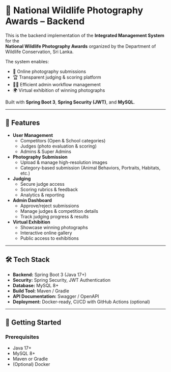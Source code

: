 # 🦉 National Wildlife Photography Awards – Backend

This is the backend implementation of the **Integrated Management System** for the  
**National Wildlife Photography Awards** organized by the Department of Wildlife Conservation, Sri Lanka.  

The system enables:
- 📸 Online photography submissions  
- 🏆 Transparent judging & scoring platform  
- 👨‍💼 Efficient admin workflow management  
- 🌍 Virtual exhibition of winning photographs  

Built with **Spring Boot 3**, **Spring Security (JWT)**, and **MySQL**.

---

## 📌 Features
- **User Management**
  - Competitors (Open & School categories)
  - Judges (photo evaluation & scoring)
  - Admins & Super Admins
- **Photography Submission**
  - Upload & manage high-resolution images
  - Category-based submission (Animal Behaviors, Portraits, Habitats, etc.)
- **Judging**
  - Secure judge access
  - Scoring rubrics & feedback
  - Analytics & reporting
- **Admin Dashboard**
  - Approve/reject submissions
  - Manage judges & competition details
  - Track judging progress & results
- **Virtual Exhibition**
  - Showcase winning photographs
  - Interactive online gallery
  - Public access to exhibitions

---

## 🛠️ Tech Stack
- **Backend:** Spring Boot 3 (Java 17+)
- **Security:** Spring Security, JWT Authentication
- **Database:** MySQL 8+
- **Build Tool:** Maven / Gradle
- **API Documentation:** Swagger / OpenAPI
- **Deployment:** Docker-ready, CI/CD with GitHub Actions (optional)

---

## 🚀 Getting Started

### Prerequisites
- Java 17+
- MySQL 8+
- Maven or Gradle
- (Optional) Docker

